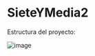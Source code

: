 # SieteYMedia2
Estructura del proyecto:

![image](https://github.com/user-attachments/assets/482f019d-00d9-4adb-8647-3b54adf7e9d9)
